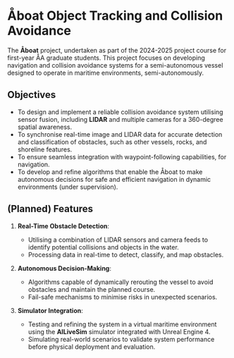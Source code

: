 # Åboat Object Tracking and Collision Avoidance

The **Åboat** project, undertaken as part of the 2024-2025 project course for first-year ÅA graduate students. This project focuses on developing navigation and collision avoidance systems for a semi-autonomous vessel designed to operate in maritime environments, semi-autonomously.

## Objectives
- To design and implement a reliable collision avoidance system utilising sensor fusion, including **LIDAR** and multiple cameras for a 360-degree spatial awareness.
- To synchronise real-time image and LIDAR data for accurate detection and classification of obstacles, such as other vessels, rocks, and shoreline features.
- To ensure seamless integration with waypoint-following capabilities, for navigation.
- To develop and refine algorithms that enable the Åboat to make autonomous decisions for safe and efficient navigation in dynamic environments (under supervision).

## (Planned) Features
1. **Real-Time Obstacle Detection**:
   - Utilising a combination of LIDAR sensors and camera feeds to identify potential collisions and objects in the water.
   - Processing data in real-time to detect, classify, and map obstacles.

2. **Autonomous Decision-Making**:
   - Algorithms capable of dynamically rerouting the vessel to avoid obstacles and maintain the planned course.
   - Fail-safe mechanisms to minimise risks in unexpected scenarios.

3. **Simulator Integration**:
   - Testing and refining the system in a virtual maritime environment using the **AILiveSim** simulator integrated with Unreal Engine 4.
   - Simulating real-world scenarios to validate system performance before physical deployment and evaluation.
